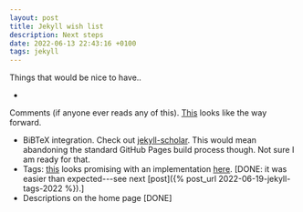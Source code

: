 ```yaml
---
layout: post
title: Jekyll wish list
description: Next steps
date: 2022-06-13 22:43:16 +0100
tags: jekyll
---
```


Things that would be nice to have..

- 
Comments (if anyone ever reads any of this).
      [This](https://mademistakes.com/mastering-jekyll/static-comments/)
      looks like the way forward.
-  BiBTeX integration.  Check out
      [jekyll-scholar](https://github.com/inukshuk/jekyll-scholar).
      This would mean abandoning the standard GitHub Pages
      build process though.  Not sure I am ready for that.
-   Tags:
    [this](https://longqian.me/2017/02/09/github-jekyll-tag/)
    looks promising with an implementation
    [here](https://github.com/sergodeeva/sergodeeva.github.io).
    [DONE: it was easier than expected---see next [post]({%
    post_url 2022-06-19-jekyll-tags-2022 %}).]
-   Descriptions on the home page [DONE]



